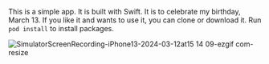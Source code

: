 This is a simple app. It is built with Swift. It is to celebrate my birthday, March 13. If you like it and wants to use it, you can clone or download it. Run `pod install` to install packages.

![SimulatorScreenRecording-iPhone13-2024-03-12at15 14 09-ezgif com-resize](https://github.com/deedan19/BirthdayApp/assets/35179563/9e88dd16-0757-4980-bf06-5e9d34986437)
